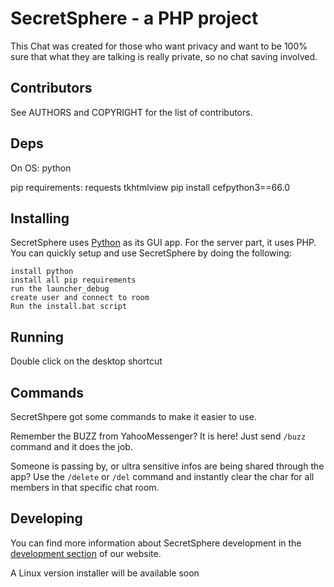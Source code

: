 # SecretSphere - a PHP project
This Chat was created for those who want privacy and want to be 100% sure that what they are talking is really private, so no chat saving involved.
## Contributors
See AUTHORS and COPYRIGHT for the list of contributors.
## Deps
On OS:
python

pip requirements:
requests
tkhtmlview
pip install cefpython3==66.0

## Installing
SecretSphere uses [Python](https://python.org) as its GUI app. For the server 
part, it uses PHP.
You can quickly setup and use SecretSphere by doing the following:
```
install python
install all pip requirements
run the launcher_debug
create user and connect to room
Run the install.bat script
```
## Running
Double click on the desktop shortcut

## Commands
SecretShpere got some commands to make it easier to use.

Remember the BUZZ from YahooMessenger? It is here! Just send `/buzz`
command and it does the job.

Someone is passing by, or ultra sensitive infos are being shared through the app?
Use the `/delete` or `/del` command and instantly clear the char
for all members in that specific chat room.

## Developing
You can find more information about SecretSphere development in the
[development section](https://alxb421.github.io/SecretSphere/landing/development/) of our website.

A Linux version installer will be available soon
